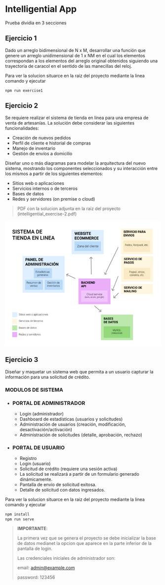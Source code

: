 # Intelligential App

Prueba dividia en 3 secciones

## Ejercicio 1
Dado un arreglo bidimensional de N x M, desarrollar una función que genere un
arreglo unidimensional de 1 x NM en el cual los elementos correspondan a los
elementos del arreglo original obtenidos siguiendo una trayectoria de caracol en el
sentido de las manecillas del reloj.

Para ver la solucion situarce en la raiz del proyecto mediante la linea comando y ejecutar
```
npm run exercise1
```

## Ejercicio 2
Se requiere realizar el sistema de tienda en línea para una empresa de venta de
artesanías. La solución debe considerar las siguientes funcionalidades:
+ Creación de nuevos pedidos
+ Perfil de cliente e historial de compras
+ Manejo de inventario
+ Gestión de envíos a domicilio

Diseñar uno o más diagramas para modelar la arquitectura del nuevo sistema, mostrando los componentes seleccionados y su interacción entre los mismos a partir de los siguientes elementos:
+ Sitios web o aplicaciones
+ Servicios internos o de terceros
+ Bases de datos
+ Redes y servidores (on premise o cloud)

> PDF con la solucion adjunta en la raiz del proyecto (intelligential_exercise-2.pdf)

![Imagen](https://github.com/martinalanis/intelligential-app/blob/main/intelligential_exercise-2.jpg?raw=true)

## Ejercicio 3
Diseñar y maquetar un sistema web que permita a un usuario capturar la información para una solicitud de crédito.

### MODULOS DE SISTEMA
+ ### **PORTAL DE ADMINISTRADOR**
  - Login (administrador)
  - Dashboard de estadísticas (usuarios y solicitudes)
  - Administración de usuarios (creación, modificación, desactivación/activación)
  - Administración de solicitudes (detalle, aprobación, rechazo)

+ ### **PORTAL DE USUARIO**
  - Registro
  - Login (usuario)
  - Solicitud de crédito (requiere una sesión activa)
  - La solicitud se realizará a partir de un formulario generado dinámicamente.
  - Pantalla de envío de solicitud exitosa.
  - Detalle de solicitud con datos ingresados.

Para ver la solucion situarce en la raiz del proyecto mediante la linea comando y ejecutar
```
npm install
npm run serve
```
>**IMPORTANTE**:
>
> La primera vez que se genera el proyecto se debe inicializar la base de datos medianet la opcion que aparece en la parte inferior de la pantalla de login.
>
> Las credenciales iniciales de administrador son:
>
> email: admin@example.com
>
> password: 123456
